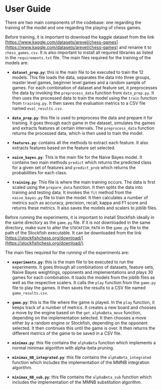 # User Guide

There are two main components of the codebase: one regarding the training of the model and one regarding the playing of chess games.

Before training, it is important to download the kaggle dataset from the link [https://www.kaggle.com/datasets/arevel/chess-games](https://www.kaggle.com/datasets/arevel/chess-games) and rename it to `chess_games.csv`. It is also important to install all required libraries as listed in the `requirements.txt` file. The main files required for the training of the models are:

- **`dataset_prep.py`**: this is the main file to be executed to train the 12 models. This file loads the data, separates the data into three groups, master level games, beginner level games and a random sample of games. For each combination of dataset and feature set, it preprocesses the data by invoking the `preprocess_data` function from `data_prep.py`. It then uses the processed data to train the model using the `train` function from `training.py`. It then saves the evaluation metrics to a CSV file named `eval_results.csv`.

- **`data_prep.py`**: this file is used to preprocess the data and prepare it for training. It goes through each game in the dataset, simulates the games and extracts features at certain intervals. The `preprocess_data` function returns the processed data, which is then used to train the model.

- **`features.py`**: contains all the methods to extract each feature. It also extracts features based on the feature set selected.

- **`naive_bayes.py`**: This is the main file for the Naive Bayes model. It contains two main methods `predict` which returns the predicted class for a given set of features and `predict_prob` which returns the probabilities for each class.

- **`training.py`**: This file is where the main training occurs. The data is first scaled using the `prepare_data` function. It then splits the data into training and testing data. It invokes the `fit` method from the `naive_bayes.py` file to train the model. It then calculates a number of metrics such as accuracy, precision, recall, kappa and F1 score and returns these metrics. It also saves the models and scalers to joblib files.

Before running the experiments, it is important to install Stockfish ideally in the same directory as the `game.py` file. If it is not downloaded in the same directory, make sure to alter the `STOCKFISH_PATH` in the `game.py` file to the path of the Stockfish executable. It can be downloaded from the link [https://stockfishchess.org/download/](https://stockfishchess.org/download/).

The main files required for the running of the experiments are:

- **`experiments.py`**: this is the main file to be executed to run the experiments. It goes through all combinations of datasets, feature sets, Naive Bayes weightings, opponents and implementations and plays 30 games for each combination. It loads the models from the joblib files as well as the respective scalers. It calls the `play` function from the `game.py` file to play the games. It then saves the results to a CSV file named `game_results.csv`.

- **`game.py`**: this is the file where the game is played. In the `play` function, it keeps track of a number of metrics. It creates a new board and chooses a move by the engine based on the `get_alphaBeta_move` function, depending on the implementation selected. It then chooses a move either by a random engine or Stockfish, depending on the opponent selected. It then continues this until the game is over. It then returns the different metrics of the game to be saved in a CSV file.

- **`minimax.py`**: this file contains the `alphaBeta` function which implements a normal minimax algorithm with alpha-beta pruning.

- **`minimax_NB_integrated.py`**: this file contains the `alphaBeta_integrated` function which includes the implementation of the MMNB integration algorithm.

- **`minimax_NB_sub.py`**: this file contains the `alphaBeta_sub` function which includes the implementation of the MMNB substitution algorithm.
